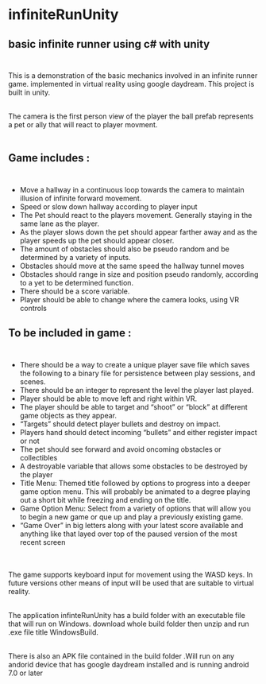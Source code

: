 # **infiniteRunUnity**
## basic infinite runner using c# with unity<br/><br/>

This is a demonstration of the basic mechanics involved in an infinite runner game. implemented in virtual reality using google daydream. 
This project is built in unity.<br/><br/>

The camera is the first person view of the player the ball prefab represents a pet or ally that will react to player movment.<br/><br/>

## Game includes :<br/><br/>
- Move a hallway in a continuous loop towards the camera to maintain illusion of infinite forward movement.<br/>
- Speed or slow down hallway according to player input<br/>
- The Pet should react to the players movement. Generally staying in the same lane as the player.<br/>
- As the player slows down the pet should appear farther away and as the player speeds up the pet should appear closer.<br/>
- The amount of obstacles should also be pseudo random and be determined by a variety of inputs.<br/>
- Obstacles should move at the same speed the hallway tunnel moves <br/>
- Obstacles should range in size and position pseudo randomly, according to a yet to be determined function.<br/>
- There should be a score variable.<br/>
- Player should be able to change where the camera looks, using VR controls<br/>

## To be included in game :<br/><br/>
- There should be a way to create a unique player save file which saves the following to a binary file for persistence between play sessions, and scenes.<br/>
- There should be an integer to represent the level the player last played. 	<br/>
- Player should be able to move left and right within VR.<br/>
- The player should be able to target and “shoot” or “block” at different game objects as they appear. <br/>
- “Targets” should detect player bullets and destroy on impact.<br/>
- Players hand should detect incoming “bullets” and either register impact or not<br/>
- The pet should see forward and  avoid oncoming obstacles or collectibles <br/>
- A destroyable variable that allows some obstacles to be destroyed by the player <br/>
- Title Menu: Themed title followed by options to progress into a deeper game option menu. This will probably be animated to a degree playing out a short bit while freezing and ending on the title. <br/>
- Game Option Menu: Select from a variety of options that will allow you to begin a new game or que up and play a previously existing game. <br/>
- “Game Over” in big letters along with your latest score available and anything like that layed over top of the paused version of the most recent screen <br/><br/><br/>




The game supports keyboard input for movement using the WASD keys. In future versions other means of input will be used that are suitable to virtual reality.<br/><br/>

The application infinteRunUnity has a build folder with an executable file that will run on Windows.
download whole build folder then unzip and run .exe file title WindowsBuild.<br/><br/>

There is also an APK file contained in the build folder .Will run on any andorid device that has google daydream installed and is running android 7.0 or later
